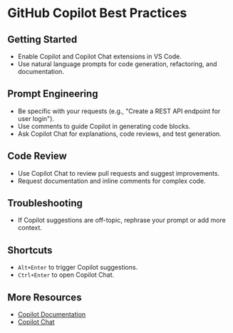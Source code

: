 # GitHub Copilot Best Practices

## Getting Started
- Enable Copilot and Copilot Chat extensions in VS Code.
- Use natural language prompts for code generation, refactoring, and documentation.

## Prompt Engineering
- Be specific with your requests (e.g., "Create a REST API endpoint for user login").
- Use comments to guide Copilot in generating code blocks.
- Ask Copilot Chat for explanations, code reviews, and test generation.

## Code Review
- Use Copilot Chat to review pull requests and suggest improvements.
- Request documentation and inline comments for complex code.

## Troubleshooting
- If Copilot suggestions are off-topic, rephrase your prompt or add more context.

## Shortcuts
- `Alt+Enter` to trigger Copilot suggestions.
- `Ctrl+Enter` to open Copilot Chat.

## More Resources
- [Copilot Documentation](https://docs.github.com/en/copilot)
- [Copilot Chat](https://docs.github.com/en/copilot/copilot-chat)
